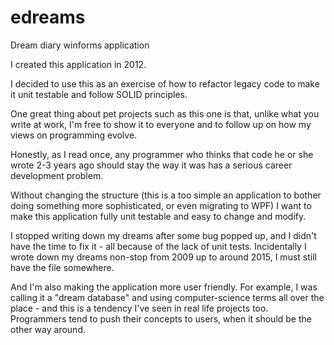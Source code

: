 # edreams
Dream diary winforms application

I created this application in 2012.

I decided to use this as an exercise of how to refactor legacy code to make it unit testable and follow SOLID principles.

One great thing about pet projects such as this one is that, unlike what you write at work, I'm free to show it to everyone and to follow up on how my views on programming evolve.

Honestly, as I read once, any programmer who thinks that code he or she wrote 2-3 years ago should stay the way it was has a serious career development problem.

Without changing the structure (this is a too simple an application to bother doing something more sophisticated, or even migrating to WPF) I want to make this application fully unit testable and easy to change and modify.

I stopped writing down my dreams after some bug popped up, and I didn't have the time to fix it - all because of the lack of unit tests. Incidentally I wrote down my dreams non-stop from 2009 up to around 2015, I must still have the file somewhere.

And I'm also making the application more user friendly. For example, I was calling it a "dream database" and using computer-science terms all over the place - and this is a tendency I've seen in real life projects too. Programmers tend to push their concepts to users, when it should be the other way around.
